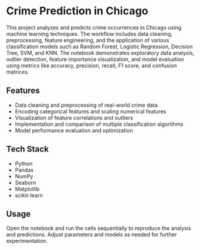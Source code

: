 
# Crime Prediction in Chicago

This project analyzes and predicts crime occurrences in Chicago using machine learning techniques. The workflow includes data cleaning, preprocessing, feature engineering, and the application of various classification models such as Random Forest, Logistic Regression, Decision Tree, SVM, and KNN. The notebook demonstrates exploratory data analysis, outlier detection, feature importance visualization, and model evaluation using metrics like accuracy, precision, recall, F1 score, and confusion matrices.


## Features

- Data cleaning and preprocessing of real-world crime data
- Encoding categorical features and scaling numerical features
- Visualization of feature correlations and outliers
- Implementation and comparison of multiple classification algorithms
- Model performance evaluation and optimization


## Tech Stack


- Python
- Pandas
- NumPy
- Seaborn
- Matplotlib
- scikit-learn


## Usage

Open the notebook and run the cells sequentially to reproduce the analysis and predictions. Adjust parameters and models as needed for further experimentation.

